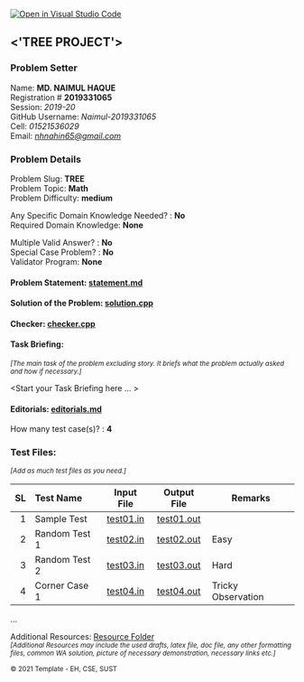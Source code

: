 [![Open in Visual Studio Code](https://classroom.github.com/assets/open-in-vscode-f059dc9a6f8d3a56e377f745f24479a46679e63a5d9fe6f495e02850cd0d8118.svg)](https://classroom.github.com/online_ide?assignment_repo_id=6448882&assignment_repo_type=AssignmentRepo)
## <'TREE PROJECT'>

### Problem Setter

Name:  **MD. NAIMUL HAQUE**         
Registration # **2019331065**            
Session: *2019-20*            
GitHub Username: *Naimul-2019331065*               
Cell: *01521536029*              
Email: *nhnahin65@gmail.com*  

### Problem Details

Problem Slug: **TREE**     
Problem Topic: **Math**    
Problem Difficulty: **medium**     

Any Specific Domain Knowledge Needed? : **No**    
Required Domain Knowledge: **None**    

Multiple Valid Answer? : **No**    
Special Case Problem? : **No**    
Validator Program: **None**   

#### Problem Statement: [statement.md](statement.md)    
#### Solution of the Problem: [solution.cpp](solution.cpp)

#### Checker: [checker.cpp](checker.cpp)    

#### Task Briefing:      
<small>*[The main task of the problem excluding story. It briefs what the problem actually asked and how if necessary.]*</small>    

<Start your Task Briefing here ... >

#### Editorials: [editorials.md](editorials.md)    

How many test case(s)? : **4**

### Test Files:      
<small>*[Add as much test files as you need.]*</small>    

|SL| Test Name| Input File| Output File|Remarks|
|-:|:---------|:---------:|:----------:|-------|
|1 | Sample Test| [test01.in](tests/test01.in)|[test01.out](tests/test01.out)||
|2 | Random Test 1| [test02.in](tests/test02.in)|[test02.out](tests/test02.out)|Easy|
|3 | Random Test 2| [test03.in](tests/test03.in)|[test03.out](tests/test03.out)|Hard|
|4 | Corner Case 1| [test04.in](tests/test04.in)|[test04.out](tests/test04.out)|Tricky Observation|
...

Additional Resources: [Resource Folder](resources/)       
<small>*[Additional Resources may include the used drafts, latex file, doc file, any other formatting files, common WA solution, picture of necessary demonstration, necessary links etc.]*</small>    

<small>&copy; 2021 Template - EH, CSE, SUST</small>  
